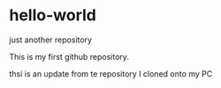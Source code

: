 # hello-world
just another repository

This is my first github repository.

thsi is an update from te repository I cloned onto my PC
